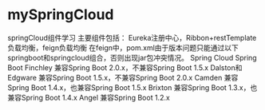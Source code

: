 # mySpringCloud
springCloud组件学习
主要组件包括： Eureka注册中心，Ribbon+restTemplate负载均衡，feign负载均衡
在feign中，pom.xml由于版本问题只能通过以下springboot和springcloud组合，否则出现jar包冲突情况。
 Spring Cloud	                   Spring Boot
  Finchley	         兼容Spring Boot 2.0.x，不兼容Spring Boot 1.5.x
  Dalston和Edgware	  兼容Spring Boot 1.5.x，不兼容Spring Boot 2.0.x
  Camden	           兼容Spring Boot 1.4.x，也兼容Spring Boot 1.5.x
  Brixton	           兼容Spring Boot 1.3.x，也兼容Spring Boot 1.4.x
  Angel	             兼容Spring Boot 1.2.x

